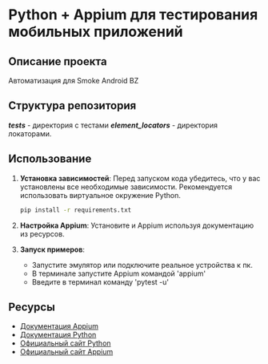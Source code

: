 # Python + Appium для тестирования мобильных приложений

## Описание проекта
Автоматизация для Smoke Android BZ

## Структура репозитория
***tests*** - директория с тестами
***element_locators*** - директория локаторами.

## Использование
1. **Установка зависимостей**: Перед запуском кода убедитесь, что у вас установлены все необходимые зависимости. Рекомендуется использовать виртуальное окружение Python.
    ```bash
    pip install -r requirements.txt
    ```

2. **Настройка Appium**: Установите и Appium используя документацию из ресурсов.

3. **Запуск примеров**:
   - Запустите эмулятор или подключите реальное устройства к пк.
   - В терминале запустите Appium командой 'appium'
   - Введите в терминал команду 'pytest -u'

## Ресурсы
- [Документация Appium](https://appium.io/docs/en/latest/quickstart/install/)
- [Документация Python](https://docs.python.org/3/)
- [Официальный сайт Python](https://www.python.org/)
- [Официальный сайт Appium](http://appium.io/)


